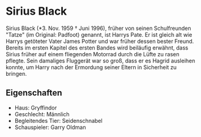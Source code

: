 # Sirius Black
Sirius Black (*3. Nov. 1959 † Juni 1996), früher von seinen Schulfreunden "Tatze" (im Original: Padfoot) genannt, ist Harrys Pate. Er ist gleich alt wie Harrys getöteter Vater James Potter und war früher dessen bester Freund. Bereits im ersten Kapitel des ersten Bandes wird beiläufig erwähnt, dass Sirius früher auf einem fliegenden Motorrad durch die Lüfte zu rasen pflegte. Sein damaliges Fluggerät war so groß, dass er es Hagrid ausleihen konnte, um Harry nach der Ermordung seiner Eltern in Sicherheit zu bringen.
## Eigenschaften
- Haus: Gryffindor
- Geschlecht: Männlich
- Begleitendes Tier: Seidenschnabel
- Schauspieler: Garry Oldman